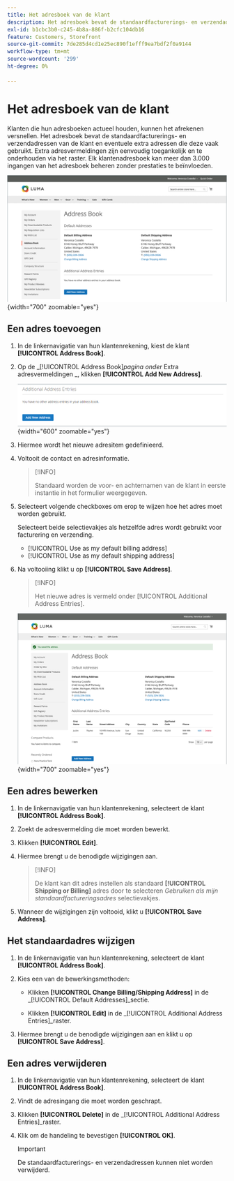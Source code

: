 ```yaml
---
title: Het adresboek van de klant
description: Het adresboek bevat de standaardfacturerings- en verzendadressen van de klant en eventuele extra adressen die deze vaak gebruikt.
exl-id: b1cbc3b0-c245-4b8a-886f-b2cfc104db16
feature: Customers, Storefront
source-git-commit: 7de285d4cd1e25ec890f1efff9ea7bdf2f0a9144
workflow-type: tm+mt
source-wordcount: '299'
ht-degree: 0%

---
```


# Het adresboek van de klant

Klanten die hun adresboeken actueel houden, kunnen het afrekenen versnellen. Het adresboek bevat de standaardfacturerings- en verzendadressen van de klant en eventuele extra adressen die deze vaak gebruikt. Extra adresvermeldingen zijn eenvoudig toegankelijk en te onderhouden via het raster. Elk klantenadresboek kan meer dan 3.000 ingangen van het adresboek beheren zonder prestaties te beïnvloeden.

![Adresboek](assets/customer-account-dashboard-address-book.png){width="700" zoomable="yes"}

## Een adres toevoegen

1. In de linkernavigatie van hun klantenrekening, kiest de klant **[!UICONTROL Address Book]**.

1. Op de _[!UICONTROL Address Book]_pagina onder_ Extra adresvermeldingen _, klikken **[!UICONTROL Add New Address]**.

   ![Nieuw adres toevoegen](assets/add-new-address.png){width="600" zoomable="yes"}

1. Hiermee wordt het nieuwe adresitem gedefinieerd.

1. Voltooit de contact en adresinformatie.

   >[!INFO]
   >
   >Standaard worden de voor- en achternamen van de klant in eerste instantie in het formulier weergegeven.

1. Selecteert volgende checkboxes om erop te wijzen hoe het adres moet worden gebruikt.

   Selecteert beide selectievakjes als hetzelfde adres wordt gebruikt voor facturering en verzending.

   * [!UICONTROL Use as my default billing address]
   * [!UICONTROL Use as my default shipping address]

1. Na voltooiing klikt u op **[!UICONTROL Save Address]**.

   >[!INFO]
   >
   >Het nieuwe adres is vermeld onder [!UICONTROL Additional Address Entries].

   ![Extra adresvermeldingen](assets/customer-account-dashboard-address-saved.png){width="700" zoomable="yes"}

## Een adres bewerken

1. In de linkernavigatie van hun klantenrekening, selecteert de klant **[!UICONTROL Address Book]**.

1. Zoekt de adresvermelding die moet worden bewerkt.

1. Klikken **[!UICONTROL Edit]**.

1. Hiermee brengt u de benodigde wijzigingen aan.

   >[!INFO]
   >
   >De klant kan dit adres instellen als standaard **[!UICONTROL Shipping or Billing]** adres door te selecteren _Gebruiken als mijn standaardfactureringsadres_ selectievakjes.

1. Wanneer de wijzigingen zijn voltooid, klikt u **[!UICONTROL Save Address]**.

## Het standaardadres wijzigen

1. In de linkernavigatie van hun klantenrekening, selecteert de klant **[!UICONTROL Address Book]**.

1. Kies een van de bewerkingsmethoden:

   * Klikken **[!UICONTROL Change Billing/Shipping Address]** in de _[!UICONTROL Default Addresses]_sectie.

   * Klikken **[!UICONTROL Edit]** in de _[!UICONTROL Additional Address Entries]_raster.

1. Hiermee brengt u de benodigde wijzigingen aan en klikt u op **[!UICONTROL Save Address]**.

## Een adres verwijderen

1. In de linkernavigatie van hun klantenrekening, selecteert de klant **[!UICONTROL Address Book]**.

1. Vindt de adresingang die moet worden geschrapt.

1. Klikken **[!UICONTROL Delete]** in de _[!UICONTROL Additional Address Entries]_raster.

1. Klik om de handeling te bevestigen **[!UICONTROL OK]**.

   >[!IMPORTANT]
   >
   >De standaardfacturerings- en verzendadressen kunnen niet worden verwijderd.
